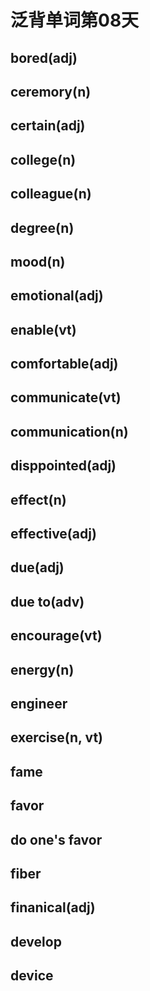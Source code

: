 # 泛背单词第08天

## bored(adj)

## ceremory(n)

## certain(adj)

## college(n)

## colleague(n)

## degree(n)

## mood(n)

## emotional(adj)

## enable(vt)

## comfortable(adj)

## communicate(vt)

## communication(n)

## disppointed(adj)

## effect(n)

## effective(adj)

## due(adj)

## due to(adv)

## encourage(vt)

## energy(n)

## engineer

## exercise(n, vt)

## fame

## favor

## do one's favor

## fiber

## finanical(adj)

## develop

## device



